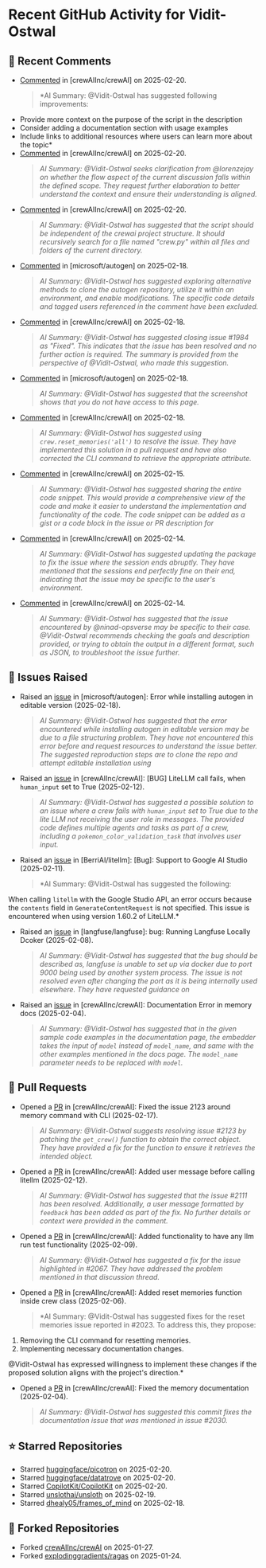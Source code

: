 # Recent GitHub Activity for Vidit-Ostwal

## 💬 Recent Comments
- [Commented](https://github.com/crewAIInc/crewAI/issues/2051#issuecomment-2671690311) in [crewAIInc/crewAI] on 2025-02-20.
  > *AI Summary: @Vidit-Ostwal has suggested following improvements:
- Provide more context on the purpose of the script in the description
- Consider adding a documentation section with usage examples
- Include links to additional resources where users can learn more about the topic*
- [Commented](https://github.com/crewAIInc/crewAI/issues/2123#issuecomment-2670361982) in [crewAIInc/crewAI] on 2025-02-20.
  > *AI Summary: @Vidit-Ostwal seeks clarification from @lorenzejay on whether the flow aspect of the current discussion falls within the defined scope. They request further elaboration to better understand the context and ensure their understanding is aligned.*
- [Commented](https://github.com/crewAIInc/crewAI/issues/2123#issuecomment-2670361167) in [crewAIInc/crewAI] on 2025-02-20.
  > *AI Summary: @Vidit-Ostwal has suggested that the script should be independent of the crewai project structure. It should recursively search for a file named "crew.py" within all files and folders of the current directory.*
- [Commented](https://github.com/microsoft/autogen/issues/5591#issuecomment-2666323375) in [microsoft/autogen] on 2025-02-18.
  > *AI Summary: @Vidit-Ostwal has suggested exploring alternative methods to clone the autogen repository, utilize it within an environment, and enable modifications. The specific code details and tagged users referenced in the comment have been excluded.*
- [Commented](https://github.com/crewAIInc/crewAI/pull/1985#issuecomment-2665955523) in [crewAIInc/crewAI] on 2025-02-18.
  > *AI Summary: @Vidit-Ostwal has suggested closing issue #1984 as "Fixed". This indicates that the issue has been resolved and no further action is required. The summary is provided from the perspective of @Vidit-Ostwal, who made this suggestion.*
- [Commented](https://github.com/microsoft/autogen/issues/5579#issuecomment-2665605410) in [microsoft/autogen] on 2025-02-18.
  > *AI Summary: @Vidit-Ostwal has suggested that the screenshot shows that you do not have access to this page.*
- [Commented](https://github.com/crewAIInc/crewAI/issues/2123#issuecomment-2664518371) in [crewAIInc/crewAI] on 2025-02-18.
  > *AI Summary: @Vidit-Ostwal has suggested using `crew.reset_memories('all')` to resolve the issue. They have implemented this solution in a pull request and have also corrected the CLI command to retrieve the appropriate attribute.*
- [Commented](https://github.com/crewAIInc/crewAI/issues/2131#issuecomment-2660681309) in [crewAIInc/crewAI] on 2025-02-15.
  > *AI Summary: @Vidit-Ostwal has suggested sharing the entire code snippet. This would provide a comprehensive view of the code and make it easier to understand the implementation and functionality of the code. The code snippet can be added as a gist or a code block in the issue or PR description for*
- [Commented](https://github.com/crewAIInc/crewAI/issues/2102#issuecomment-2659922689) in [crewAIInc/crewAI] on 2025-02-14.
  > *AI Summary: @Vidit-Ostwal has suggested updating the package to fix the issue where the session ends abruptly. They have mentioned that the sessions end perfectly fine on their end, indicating that the issue may be specific to the user's environment.*
- [Commented](https://github.com/crewAIInc/crewAI/issues/2105#issuecomment-2659884693) in [crewAIInc/crewAI] on 2025-02-14.
  > *AI Summary: @Vidit-Ostwal has suggested that the issue encountered by @ninad-opsverse may be specific to their case. @Vidit-Ostwal recommends checking the goals and description provided, or trying to obtain the output in a different format, such as JSON, to troubleshoot the issue further.*

## 🐛 Issues Raised
- Raised an [issue](https://github.com/microsoft/autogen/issues/5591) in [microsoft/autogen]: Error while installing autogen in editable version (2025-02-18).
  > *AI Summary: @Vidit-Ostwal has suggested that the error encountered while installing autogen in editable version may be due to a file structuring problem. They have not encountered this error before and request resources to understand the issue better. The suggested reproduction steps are to clone the repo and attempt editable installation using*
- Raised an [issue](https://github.com/crewAIInc/crewAI/issues/2111) in [crewAIInc/crewAI]: [BUG] LiteLLM call fails, when `human_input` set to True (2025-02-12).
  > *AI Summary: @Vidit-Ostwal has suggested a possible solution to an issue where a crew fails with `human_input` set to True due to the lite LLM not receiving the user role in messages. The provided code defines multiple agents and tasks as part of a crew, including a `pokemon_color_validation_task` that involves user input.*
- Raised an [issue](https://github.com/BerriAI/litellm/issues/8467) in [BerriAI/litellm]: [Bug]: Support to Google AI Studio (2025-02-11).
  > *AI Summary: @Vidit-Ostwal has suggested the following:

When calling `litellm` with the Google Studio API, an error occurs because the `contents` field in `GenerateContentRequest` is not specified. This issue is encountered when using version 1.60.2 of LiteLLM.*
- Raised an [issue](https://github.com/langfuse/langfuse/issues/5432) in [langfuse/langfuse]: bug: Running Langfuse Locally Dcoker (2025-02-08).
  > *AI Summary: @Vidit-Ostwal has suggested that the bug should be described as, langfuse is unable to set up via docker due to port 9000 being used by another system process. The issue is not resolved even after changing the port as it is being internally used elsewhere. They have requested guidance on*
- Raised an [issue](https://github.com/crewAIInc/crewAI/issues/2030) in [crewAIInc/crewAI]: Documentation Error in memory docs (2025-02-04).
  > *AI Summary: @Vidit-Ostwal has suggested that in the given sample code examples in the documentation page, the embedder takes the input of `model` instead of `model_name`, and same with the other examples mentioned in the docs page. The `model_name` parameter needs to be replaced with `model`.*

## 🚀 Pull Requests
- Opened a [PR](https://github.com/crewAIInc/crewAI/pull/2155) in [crewAIInc/crewAI]: Fixed the issue 2123 around memory command with CLI (2025-02-17).
  > *AI Summary: @Vidit-Ostwal suggests resolving issue #2123 by patching the `get_crew()` function to obtain the correct object. They have provided a fix for the function to ensure it retrieves the intended object.*
- Opened a [PR](https://github.com/crewAIInc/crewAI/pull/2112) in [crewAIInc/crewAI]: Added user message before calling litellm (2025-02-12).
  > *AI Summary: @Vidit-Ostwal has suggested that the issue #2111 has been resolved. Additionally, a user message formatted by `feedback` has been added as part of the fix. No further details or context were provided in the comment.*
- Opened a [PR](https://github.com/crewAIInc/crewAI/pull/2071) in [crewAIInc/crewAI]: Added functionality to have any llm run test functionality (2025-02-09).
  > *AI Summary: @Vidit-Ostwal has suggested a fix for the issue highlighted in #2067. They have addressed the problem mentioned in that discussion thread.*
- Opened a [PR](https://github.com/crewAIInc/crewAI/pull/2047) in [crewAIInc/crewAI]: Added reset memories function inside crew class (2025-02-06).
  > *AI Summary: @Vidit-Ostwal has suggested fixes for the reset memories issue reported in #2023. To address this, they propose:

1. Removing the CLI command for resetting memories.
2. Implementing necessary documentation changes.

@Vidit-Ostwal has expressed willingness to implement these changes if the proposed solution aligns with the project's direction.*
- Opened a [PR](https://github.com/crewAIInc/crewAI/pull/2031) in [crewAIInc/crewAI]: Fixed the memory documentation (2025-02-04).
  > *AI Summary: @Vidit-Ostwal has suggested this commit fixes the documentation issue that was mentioned in issue #2030.*

## ⭐ Starred Repositories
- Starred [huggingface/picotron](https://github.com/huggingface/picotron) on 2025-02-20.
- Starred [huggingface/datatrove](https://github.com/huggingface/datatrove) on 2025-02-20.
- Starred [CopilotKit/CopilotKit](https://github.com/CopilotKit/CopilotKit) on 2025-02-20.
- Starred [unslothai/unsloth](https://github.com/unslothai/unsloth) on 2025-02-19.
- Starred [dhealy05/frames_of_mind](https://github.com/dhealy05/frames_of_mind) on 2025-02-18.

## 🍴 Forked Repositories
- Forked [crewAIInc/crewAI](https://github.com/Vidit-Ostwal/crewAI) on 2025-01-27.
- Forked [explodinggradients/ragas](https://github.com/Vidit-Ostwal/ragas) on 2025-01-24.
